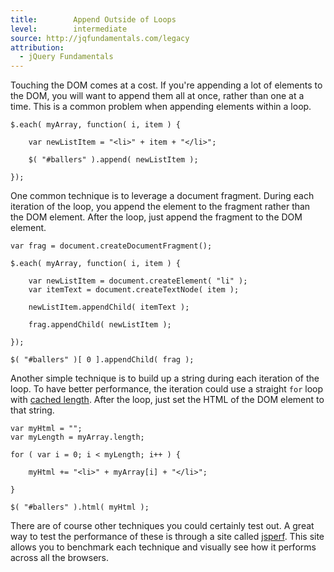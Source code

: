 ```yaml
---
title:        Append Outside of Loops
level:        intermediate
source: http://jqfundamentals.com/legacy
attribution:
  - jQuery Fundamentals
---
```


Touching the DOM comes at a cost. If you're appending a lot of elements to the DOM, you will want to append them all at once, rather than one at a time. This is a common problem when appending elements within a loop.

```
$.each( myArray, function( i, item ) {

	var newListItem = "<li>" + item + "</li>";

	$( "#ballers" ).append( newListItem );

});
```

One common technique is to leverage a document fragment. During each iteration of the loop, you append the element to the fragment rather than the DOM element. After the loop, just append the fragment to the DOM element.

```
var frag = document.createDocumentFragment();

$.each( myArray, function( i, item ) {

	var newListItem = document.createElement( "li" );
	var itemText = document.createTextNode( item );

	newListItem.appendChild( itemText );

	frag.appendChild( newListItem );

});

$( "#ballers" )[ 0 ].appendChild( frag );
```

Another simple technique is to build up a string during each iteration of the loop. To have better performance, the iteration could use a straight `for` loop with [cached length](http://learn.jquery.com/performance/cache-loop-length/). After the loop, just set the HTML of the DOM element to that string.

```
var myHtml = "";
var myLength = myArray.length;

for ( var i = 0; i < myLength; i++ ) {

	myHtml += "<li>" + myArray[i] + "</li>";

}

$( "#ballers" ).html( myHtml );
```

There are of course other techniques you could certainly test out. A great way to test the performance of these is through a site called [jsperf](http://jsperf.com). This site allows you to benchmark each technique and visually see how it performs across all the browsers.

